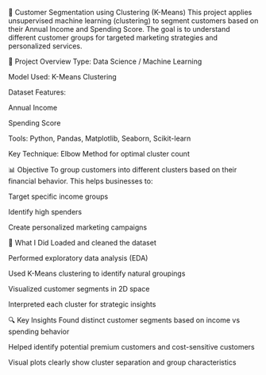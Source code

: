 🎯 Customer Segmentation using Clustering (K-Means)
This project applies unsupervised machine learning (clustering) to segment customers based on their Annual Income and Spending Score. The goal is to understand different customer groups for targeted marketing strategies and personalized services.

📌 Project Overview
Type: Data Science / Machine Learning

Model Used: K-Means Clustering

Dataset Features:

Annual Income

Spending Score

Tools: Python, Pandas, Matplotlib, Seaborn, Scikit-learn

Key Technique: Elbow Method for optimal cluster count

📊 Objective
To group customers into different clusters based on their financial behavior. This helps businesses to:

Target specific income groups

Identify high spenders

Create personalized marketing campaigns

🧠 What I Did
Loaded and cleaned the dataset

Performed exploratory data analysis (EDA)

Used K-Means clustering to identify natural groupings

Visualized customer segments in 2D space

Interpreted each cluster for strategic insights

🔍 Key Insights
Found distinct customer segments based on income vs spending behavior

Helped identify potential premium customers and cost-sensitive customers

Visual plots clearly show cluster separation and group characteristics

